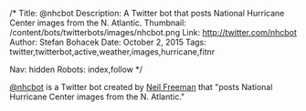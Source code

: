 /*
Title: @nhcbot
Description: A Twitter bot that posts National Hurricane Center images from the N. Atlantic.
Thumbnail: /content/bots/twitterbots/images/nhcbot.png
Link: http://twitter.com/nhcbot
Author: Stefan Bohacek
Date: October 2, 2015
Tags: twitter,twitterbot,active,weather,images,hurricane,fitnr

Nav: hidden
Robots: index,follow
*/

[@nhcbot](https://twitter.com/nhcbot) is a Twitter bot created by [Neil Freeman](https://twitter.com/fitnr) that "posts National Hurricane Center images from the N. Atlantic."
